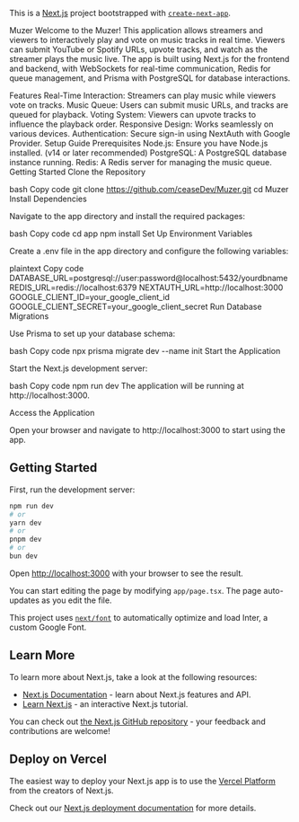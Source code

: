 This is a [Next.js](https://nextjs.org/) project bootstrapped with [`create-next-app`](https://github.com/vercel/next.js/tree/canary/packages/create-next-app).

Muzer
Welcome to the Muzer! This application allows streamers and viewers to interactively play and vote on music tracks in real time. Viewers can submit YouTube or Spotify URLs, upvote tracks, and watch as the streamer plays the music live. The app is built using Next.js for the frontend and backend, with WebSockets for real-time communication, Redis for queue management, and Prisma with PostgreSQL for database interactions.

Features
Real-Time Interaction: Streamers can play music while viewers vote on tracks.
Music Queue: Users can submit music URLs, and tracks are queued for playback.
Voting System: Viewers can upvote tracks to influence the playback order.
Responsive Design: Works seamlessly on various devices.
Authentication: Secure sign-in using NextAuth with Google Provider.
Setup Guide
Prerequisites
Node.js: Ensure you have Node.js installed. (v14 or later recommended)
PostgreSQL: A PostgreSQL database instance running.
Redis: A Redis server for managing the music queue.
Getting Started
Clone the Repository

bash
Copy code
git clone https://github.com/ceaseDev/Muzer.git
cd Muzer
Install Dependencies

Navigate to the app directory and install the required packages:

bash
Copy code
cd app
npm install
Set Up Environment Variables

Create a .env file in the app directory and configure the following variables:

plaintext
Copy code
DATABASE_URL=postgresql://user:password@localhost:5432/yourdbname
REDIS_URL=redis://localhost:6379
NEXTAUTH_URL=http://localhost:3000
GOOGLE_CLIENT_ID=your_google_client_id
GOOGLE_CLIENT_SECRET=your_google_client_secret
Run Database Migrations

Use Prisma to set up your database schema:

bash
Copy code
npx prisma migrate dev --name init
Start the Application

Start the Next.js development server:

bash
Copy code
npm run dev
The application will be running at http://localhost:3000.

Access the Application

Open your browser and navigate to http://localhost:3000 to start using the app.
## Getting Started

First, run the development server:

```bash
npm run dev
# or
yarn dev
# or
pnpm dev
# or
bun dev
```

Open [http://localhost:3000](http://localhost:3000) with your browser to see the result.

You can start editing the page by modifying `app/page.tsx`. The page auto-updates as you edit the file.

This project uses [`next/font`](https://nextjs.org/docs/basic-features/font-optimization) to automatically optimize and load Inter, a custom Google Font.

## Learn More

To learn more about Next.js, take a look at the following resources:

- [Next.js Documentation](https://nextjs.org/docs) - learn about Next.js features and API.
- [Learn Next.js](https://nextjs.org/learn) - an interactive Next.js tutorial.

You can check out [the Next.js GitHub repository](https://github.com/vercel/next.js/) - your feedback and contributions are welcome!

## Deploy on Vercel

The easiest way to deploy your Next.js app is to use the [Vercel Platform](https://vercel.com/new?utm_medium=default-template&filter=next.js&utm_source=create-next-app&utm_campaign=create-next-app-readme) from the creators of Next.js.

Check out our [Next.js deployment documentation](https://nextjs.org/docs/deployment) for more details.
